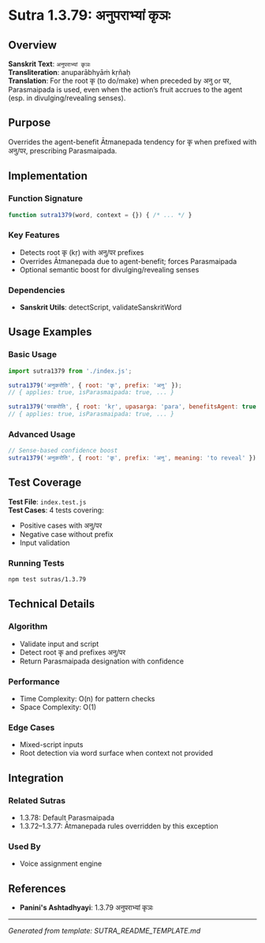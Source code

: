 # Sutra 1.3.79: अनुपराभ्यां कृञः

## Overview

**Sanskrit Text**: `अनुपराभ्यां कृञः`  
**Transliteration**: anuparābhyāṁ kṛñaḥ  
**Translation**: For the root कृ (to do/make) when preceded by अनु or पर, Parasmaipada is used, even when the action’s fruit accrues to the agent (esp. in divulging/revealing senses).

## Purpose

Overrides the agent-benefit Ātmanepada tendency for कृ when prefixed with अनु/पर, prescribing Parasmaipada.

## Implementation

### Function Signature
```javascript
function sutra1379(word, context = {}) { /* ... */ }
```

### Key Features
- Detects root कृ (kṛ) with अनु/पर prefixes
- Overrides Ātmanepada due to agent-benefit; forces Parasmaipada
- Optional semantic boost for divulging/revealing senses

### Dependencies
- **Sanskrit Utils**: detectScript, validateSanskritWord

## Usage Examples

### Basic Usage
```javascript
import sutra1379 from './index.js';

sutra1379('अनुकरोति', { root: 'कृ', prefix: 'अनु' });
// { applies: true, isParasmaipada: true, ... }

sutra1379('परकरोति', { root: 'kṛ', upasarga: 'para', benefitsAgent: true });
// { applies: true, isParasmaipada: true, ... }
```

### Advanced Usage
```javascript
// Sense-based confidence boost
sutra1379('अनुकरोति', { root: 'कृ', prefix: 'अनु', meaning: 'to reveal' });
```

## Test Coverage

**Test File**: `index.test.js`  
**Test Cases**: 4 tests covering:
- Positive cases with अनु/पर
- Negative case without prefix
- Input validation

### Running Tests
```bash
npm test sutras/1.3.79
```

## Technical Details

### Algorithm
- Validate input and script
- Detect root कृ and prefixes अनु/पर
- Return Parasmaipada designation with confidence

### Performance
- Time Complexity: O(n) for pattern checks
- Space Complexity: O(1)

### Edge Cases
- Mixed-script inputs
- Root detection via word surface when context not provided

## Integration

### Related Sutras
- 1.3.78: Default Parasmaipada
- 1.3.72–1.3.77: Ātmanepada rules overridden by this exception

### Used By
- Voice assignment engine

## References

- **Panini's Ashtadhyayi**: 1.3.79 अनुपराभ्यां कृञः

---

*Generated from template: SUTRA_README_TEMPLATE.md*
